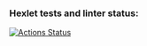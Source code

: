 ### Hexlet tests and linter status:
[![Actions Status](https://github.com/AndreevDan93/java-project-73/workflows/hexlet-check/badge.svg)](https://github.com/AndreevDan93/java-project-73/actions)